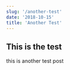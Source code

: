 ```yaml
---
slug: '/another-test'
date: '2018-10-15'
title: 'Another Test'
---
```


## This is the test

this is another test post

